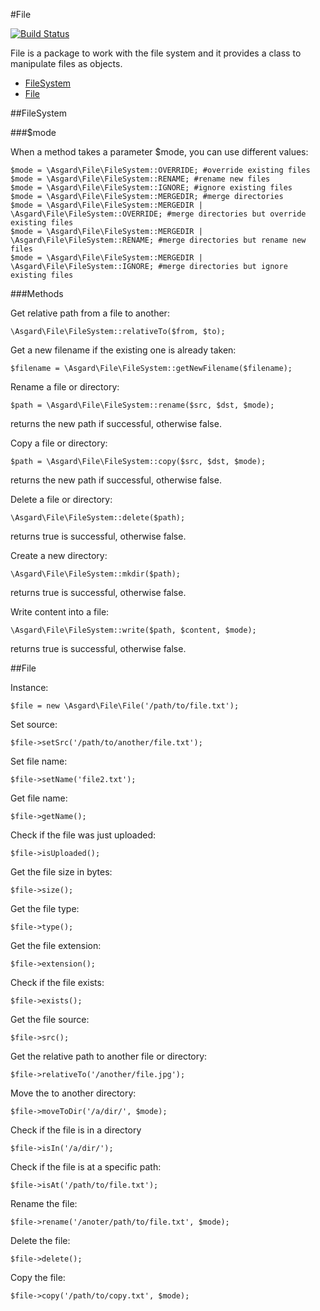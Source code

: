 #File

[![Build Status](https://travis-ci.org/asgardphp/file.svg?branch=master)](https://travis-ci.org/asgardphp/file)

File is a package to work with the file system and it provides a class to manipulate files as objects.

- [FileSystem](#filesystem)
- [File](#file)

<a name="filesystem"></a>
##FileSystem

###$mode

When a method takes a parameter $mode, you can use different values:

	$mode = \Asgard\File\FileSystem::OVERRIDE; #override existing files
	$mode = \Asgard\File\FileSystem::RENAME; #rename new files
	$mode = \Asgard\File\FileSystem::IGNORE; #ignore existing files
	$mode = \Asgard\File\FileSystem::MERGEDIR; #merge directories
	$mode = \Asgard\File\FileSystem::MERGEDIR | \Asgard\File\FileSystem::OVERRIDE; #merge directories but override existing files
	$mode = \Asgard\File\FileSystem::MERGEDIR | \Asgard\File\FileSystem::RENAME; #merge directories but rename new files
	$mode = \Asgard\File\FileSystem::MERGEDIR | \Asgard\File\FileSystem::IGNORE; #merge directories but ignore existing files

###Methods

Get relative path from a file to another:

	\Asgard\File\FileSystem::relativeTo($from, $to);

Get a new filename if the existing one is already taken:

	$filename = \Asgard\File\FileSystem::getNewFilename($filename);

Rename a file or directory:

	$path = \Asgard\File\FileSystem::rename($src, $dst, $mode);

returns the new path if successful, otherwise false.

Copy a file or directory:

	$path = \Asgard\File\FileSystem::copy($src, $dst, $mode);

returns the new path if successful, otherwise false.

Delete a file or directory:

	\Asgard\File\FileSystem::delete($path);

returns true is successful, otherwise false.

Create a new directory:

	\Asgard\File\FileSystem::mkdir($path);

returns true is successful, otherwise false.

Write content into a file:

	\Asgard\File\FileSystem::write($path, $content, $mode);

returns true is successful, otherwise false.

<a name="file"></a>
##File

Instance:

	$file = new \Asgard\File\File('/path/to/file.txt');

Set source:

	$file->setSrc('/path/to/another/file.txt');

Set file name:

	$file->setName('file2.txt');

Get file name:

	$file->getName();

Check if the file was just uploaded:

	$file->isUploaded();

Get the file size in bytes:

	$file->size();

Get the file type:

	$file->type();

Get the file extension:

	$file->extension();

Check if the file exists:

	$file->exists();

Get the file source:

	$file->src();

Get the relative path to another file or directory:

	$file->relativeTo('/another/file.jpg');

Move the to another directory:

	$file->moveToDir('/a/dir/', $mode);

Check if the file is in a directory

	$file->isIn('/a/dir/');

Check if the file is at a specific path:

	$file->isAt('/path/to/file.txt');

Rename the file:

	$file->rename('/anoter/path/to/file.txt', $mode);

Delete the file:

	$file->delete();

Copy the file:

	$file->copy('/path/to/copy.txt', $mode);